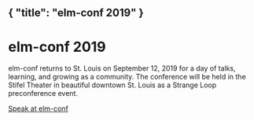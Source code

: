 { "title": "elm-conf 2019" }
---

# elm-conf 2019

elm-conf returns to St. Louis on September 12, 2019 for a day of talks, learning, and growing as a community. The conference will be held in the Stifel Theater in beautiful downtown St. Louis as a Strange Loop preconference event.

<a class="button" href="/speak-at-elm-conf">Speak at elm-conf</a>
